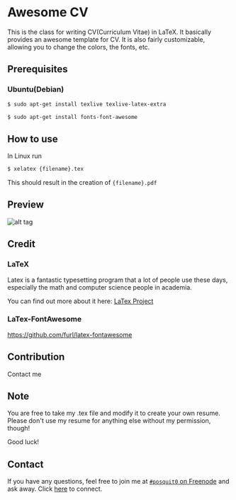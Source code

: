 Awesome CV
==========

This is the class for writing CV(Curriculum Vitae) in LaTeX. It basically provides an awesome template for CV. It is also fairly customizable, allowing you to change the colors, the fonts, etc.


## Prerequisites

### Ubuntu(Debian)
```bash
$ sudo apt-get install texlive texlive-latex-extra
```

```bash
$ sudo apt-get install fonts-font-awesome
```

## How to use

In Linux run
```bash
$ xelatex {filename}.tex
```
This should result in the creation of ``{filename}.pdf``


## Preview
![alt tag](https://raw.githubusercontent.com/posquit0/resume/master/sample.png)

## Credit

### LaTeX
Latex is a fantastic typesetting program that a lot of people use these days, especially the math and computer science people in academia.

You can find out more about it here: [LaTex Project](http://www.latex-project.org/)

### LaTex-FontAwesome
https://github.com/furl/latex-fontawesome

## Contribution
Contact me

## Note
You are free to take my .tex file and modify it to create your own resume. Please don't use my resume for anything else without my permission, though!

Good luck!

## Contact
If you have any questions, feel free to join me at [`#posquit0` on Freenode](irc://irc.freenode.net/posquit0) and ask away. Click [here](https://kiwiirc.com/client/irc.freenode.net/posquit0) to connect.
